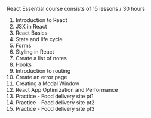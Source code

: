 React Essential course consists of 15 lessons / 30 hours

1. Introduction to React
2. JSX in React
3. React Basics
4. State and life cycle
5. Forms
6. Styling in React
7. Create a list of notes
8. Hooks
9. Introduction to routing
10. Create an error page
11. Creating a Modal Window
12. React App Optimization and Performance
13. Practice - Food delivery site pt1
14. Practice - Food delivery site pt2
15. Practice - Food delivery site pt3
